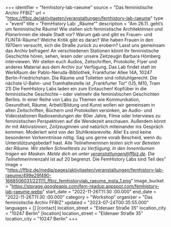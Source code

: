 +++
identifier = "femhistory-lab-raeume"
source = "Das feministische Archiv FFBIZ"
url = "https://ffbiz.de/aktivitaeten/veranstaltungen/femhistory-lab-raeume"
type = "event"
title = "FemHistory Lab: „Räume“"
description = "Am 26.11. geht’s um feministische Räume!
Wie stellen sich feministische Architekt*innen und Planer*innen die ideale Stadt vor? Warum gab und gibt es Frauen- und FLINTA-Räume? Welche Kritik gibt es daran? Wie haben Frauen in den 1970ern versucht, sich die Straße zurück zu erobern?
Lasst uns gemeinsam das Archiv befragen! An verschiedenen Stationen könnt ihr feministische Geschichte hören, sehen, lesen oder unsere Zeitzeugin Barbara Hömberg interviewen. Wir stellen euch Audios, Zeitschriften, Protokolle, Flyer und anderes Material aus dem Archiv zur Verfügung.
Das Lab findet statt im WerkRaum der Pablo-Neruda-Bibliothek, Frankfurter Allee 14A, 10247 Berlin-Friedrichshain. Die Räume und Toiletten sind rollstuhlgerecht. Die nächste U-Bahn- und Tramhaltestelle ist „Frankfurter Tor“ (U5, M10, Tram 21)
Die FemHistory Labs laden ein zum Eintauchen! Kopfüber in die feministische Geschichte – oder vielmehr die feministischen Geschichten Berlins. In einer Reihe von Labs zu Themen wie Kommunikation, Gesundheit, Räume, Arbeit/Bildung und Kunst wollen wir gemeinsam in alten Zeitschriften, Büchern und Protokollen versinken, an Audio- und Videostationen Radiosendungen der 80er Jahre, Filme oder Interviews zu feministischen Perspektiven auf die Wendezeit anschauen. Außerdem könnt ihr mit Aktivist*innen, Zeitzeug*innen und natürlich miteinander ins Gespräch kommen.
Moderiert wird von der Stuhlkreisrevolte.
 Alle! Es sind keine besonderen Vorkenntnisse nötig. Sag uns gerne vorab Bescheid, wenn du Unterstützungsbedarf hast.
Alle Teilnehmer*innen testen sich vor Betreten der Räume. Wir stellen Schnelltests zu Verfügung. In den Innenräumen tragen wir Masken.
Melde dich an unter veranstaltungen@ffbiz.de. Die Teilnehmer*innenzahl ist auf 20 begrenzt.
Die FemHistory Labs sind Teil des"
image = "https://ffbiz.de/media/pages/aktivitaeten/veranstaltungen/femhistory-lab-raeume/499e29f490-1668506031/221111_ffbiz_femhistorylab_raeume_insta_1.png"
image_bucket = "https://storage.googleapis.com/fem-readup.appspot.com/femhistory-lab-raeume.webp"
start_date = "2022-11-26T11:30 :00.000"
end_date = "2022-11-26T11:30 :00.000"
category = "Workshop"
organizer = "Das feministische Archiv FFBIZ"
updated = "2023-07-24T00:35:55.000"
languages = []
[contact]
location_street = "Eldenaer Straße 35"
location_city = "10247 Berlin"
[location]
location_street = "Eldenaer Straße 35"
location_city = "10247 Berlin"
+++